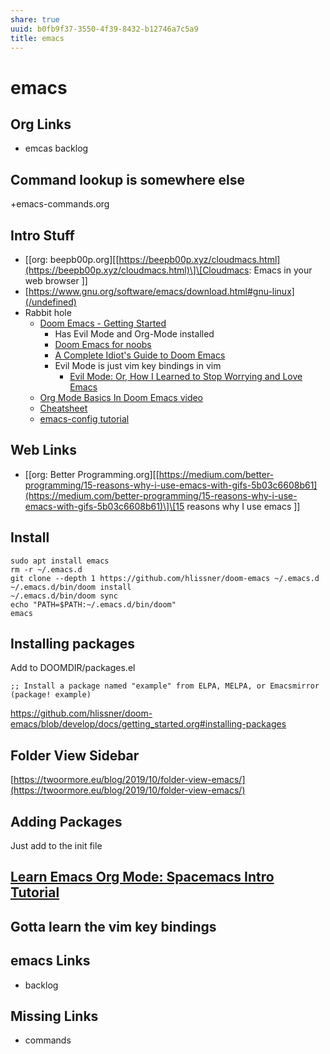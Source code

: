 ```yaml
---
share: true
uuid: b0fb9f37-3550-4f39-8432-b12746a7c5a9
title: emacs
---
```

# emacs
Org Links
---------

*   emcas backlog

Command lookup is somewhere else
--------------------------------

+emacs-commands.org

Intro Stuff
-----------

*   \[\[org: beepb00p.org\]\[[https://beepb00p.xyz/cloudmacs.html](https://beepb00p.xyz/cloudmacs.html)\]\[Cloudmacs: Emacs in your web browser \]\]
*   [https://www.gnu.org/software/emacs/download.html#gnu-linux](/undefined)
*   Rabbit hole
    *   [Doom Emacs - Getting Started](https://youtu.be/dr_iBj91eeI)
        *   Has Evil Mode and Org-Mode installed
        *   [Doom Emacs for noobs](https://medium.com/urbint-engineering/emacs-doom-for-newbies-1f8038604e3b)
        *   [A Complete Idiot's Guide to Doom Emacs](https://lordgrenville.github.io/posts/Emacs/)
        *   Evil Mode is just vim key bindings in vim
            *   [Evil Mode: Or, How I Learned to Stop Worrying and Love Emacs](https://youtu.be/JWD1Fpdd4Pc)
    *   [Org Mode Basics In Doom Emacs video](https://youtu.be/34zODp_lhqg)
    *   [Cheatsheet](https://gist.github.com/hjertnes/9e14416e8962ff5f03c6b9871945b165)
    *   [emacs-config tutorial](https://tecosaur.github.io/emacs-config/config.html)

Web Links
---------

*   \[\[org: Better Programming.org\]\[[https://medium.com/better-programming/15-reasons-why-i-use-emacs-with-gifs-5b03c6608b61](https://medium.com/better-programming/15-reasons-why-i-use-emacs-with-gifs-5b03c6608b61)\]\[15 reasons why I use emacs \]\]

Install
-------

    sudo apt install emacs
    rm -r ~/.emacs.d
    git clone --depth 1 https://github.com/hlissner/doom-emacs ~/.emacs.d
    ~/.emacs.d/bin/doom install
    ~/.emacs.d/bin/doom sync
    echo "PATH=$PATH:~/.emacs.d/bin/doom"
    emacs
    

Installing packages
-------------------

Add to DOOMDIR/packages.el

    ;; Install a package named "example" from ELPA, MELPA, or Emacsmirror
    (package! example)
    
https://github.com/hlissner/doom-emacs/blob/develop/docs/getting_started.org#installing-packages



Folder View Sidebar
-------------------

[https://twoormore.eu/blog/2019/10/folder-view-emacs/](https://twoormore.eu/blog/2019/10/folder-view-emacs/)

Adding Packages
---------------

Just add to the init file

[Learn Emacs Org Mode: Spacemacs Intro Tutorial](https://youtu.be/PVsSOmUB7ic)
------------------------------------------------------------------------------

Gotta learn the vim key bindings
--------------------------------

emacs Links
-----------

*   backlog

Missing Links
-------------

*   commands
